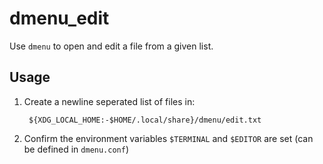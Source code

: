 # dmenu_edit

Use `dmenu` to open and edit a file from a given list.

## Usage

1. Create a newline seperated list of files in:

        ${XDG_LOCAL_HOME:-$HOME/.local/share}/dmenu/edit.txt

2. Confirm the environment variables `$TERMINAL` and `$EDITOR` are set (can be
   defined in `dmenu.conf`)
